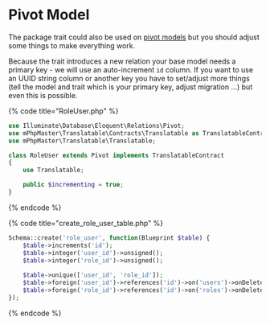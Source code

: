 # Pivot Model

The package trait could also be used on [pivot models](https://laravel.com/docs/5.8/eloquent-relationships#defining-custom-intermediate-table-models) but you should adjust some things to make everything work.

Because the trait introduces a new relation your base model needs a primary key - we will use an auto-increment `id` column. If you want to use an UUID string column or another key you have to set/adjust more things \(tell the model and trait which is your primary key, adjust migration ...\) but even this is possible.

{% code title="RoleUser.php" %}
```php
use Illuminate\Database\Eloquent\Relations\Pivot;
use mPhpMaster\Translatable\Contracts\Translatable as TranslatableContract;
use mPhpMaster\Translatable\Translatable;

class RoleUser extends Pivot implements TranslatableContract
{
    use Translatable;

    public $incrementing = true;
}
```
{% endcode %}

{% code title="create\_role\_user\_table.php" %}
```php
Schema::create('role_user', function(Blueprint $table) {
    $table->increments('id');
    $table->integer('user_id')->unsigned();
    $table->integer('role_id')->unsigned();
    
    $table->unique(['user_id', 'role_id']);
    $table->foreign('user_id')->references('id')->on('users')->onDelete('cascade');
    $table->foreign('role_id')->references('id')->on('roles')->onDelete('cascade');
});
```
{% endcode %}



